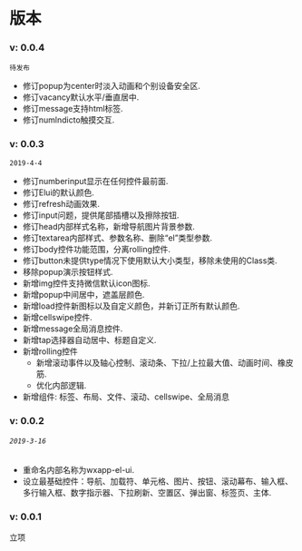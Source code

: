 # 版本

### v: 0.0.4

`待发布`

* 修订popup为center时淡入动画和个别设备安全区.
* 修订vacancy默认水平/垂直居中.
* 修订message支持html标签.
* 修订numlndicto触摸交互.

### v: 0.0.3

`2019-4-4`

* 修订numberinput显示在任何控件最前面.
* 修订Elui的默认颜色.
* 修订refresh动画效果.
* 修订input问题，提供尾部插槽以及擦除按钮.
* 修订head内部样式名称，新增导航图片背景参数.
* 修订textarea内部样式、参数名称、删除“el”类型参数.
* 修订body控件功能范围，分离rolling控件.
* 修订button未提供type情况下使用默认大小类型，移除未使用的Class类.
* 移除popup演示按钮样式.
* 新增img控件支持微信默认icon图标.
* 新增popup中间居中，遮盖层颜色.
* 新增load控件新图标以及自定义颜色，并新订正所有默认颜色.
* 新增cellswipe控件.
* 新增message全局消息控件.
* 新增tap选择器自动居中、标题自定义.
* 新增rolling控件
  * 新增滚动事件以及轴心控制、滚动条、下拉/上拉最大值、动画时间、橡皮筋.
  * 优化内部逻辑.
* 新增组件: 标签、布局、文件、滚动、cellswipe、全局消息

### **v: 0.0.2**

###### `2019-3-16`

* 重命名内部名称为wxapp-el-ui.
* 设立最基础控件：导航、加载符、单元格、图片、按钮、滚动幕布、输入框、多行输入框、数字指示器、下拉刷新、空置区、弹出窗、标签页、主体.

### **v: 0.0.1**

立项


